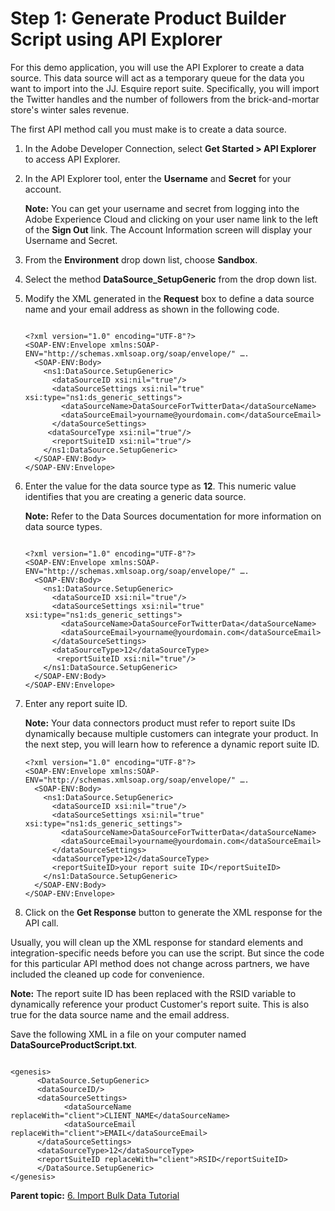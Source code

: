 # Step 1: Generate Product Builder Script using API Explorer

 

For this demo application, you will use the API Explorer to create a data source. This data source will act as a temporary queue for the data you want to import into the JJ. Esquire report suite. Specifically, you will import the Twitter handles and the number of followers from the brick-and-mortar store's winter sales revenue.

The first API method call you must make is to create a data source.

1.  In the Adobe Developer Connection, select **Get Started > API Explorer** to access API Explorer.
2.  In the API Explorer tool, enter the **Username** and **Secret** for your account.

    **Note:** You can get your username and secret from logging into the Adobe Experience Cloud and clicking on your user name link to the left of the **Sign Out** link. The Account Information screen will display your Username and Secret.

3.  From the **Environment** drop down list, choose **Sandbox**.
4.  Select the method **DataSource_SetupGeneric** from the drop down list.
5.  Modify the XML generated in the **Request** box to define a data source name and your email address as shown in the following code.

    ```
    
    <?xml version="1.0" encoding="UTF-8"?>
    <SOAP-ENV:Envelope xmlns:SOAP-ENV="http://schemas.xmlsoap.org/soap/envelope/" ….
      <SOAP-ENV:Body>
        <ns1:DataSource.SetupGeneric>
          <dataSourceID xsi:nil="true"/>
          <dataSourceSettings xsi:nil="true" xsi:type="ns1:ds_generic_settings">
            <dataSourceName>DataSourceForTwitterData</dataSourceName>
            <dataSourceEmail>yourname@yourdomain.com</dataSourceEmail>
          </dataSourceSettings>
         <dataSourceType xsi:nil="true"/>
          <reportSuiteID xsi:nil="true"/>
        </ns1:DataSource.SetupGeneric>
      </SOAP-ENV:Body>
    </SOAP-ENV:Envelope>
    ```

6.  Enter the value for the data source type as **12**. This numeric value identifies that you are creating a generic data source.

    **Note:** Refer to the Data Sources documentation for more information on data source types.

    ```
    
    <?xml version="1.0" encoding="UTF-8"?>
    <SOAP-ENV:Envelope xmlns:SOAP-ENV="http://schemas.xmlsoap.org/soap/envelope/" ….
      <SOAP-ENV:Body>
        <ns1:DataSource.SetupGeneric>
          <dataSourceID xsi:nil="true"/>
          <dataSourceSettings xsi:nil="true" xsi:type="ns1:ds_generic_settings">
            <dataSourceName>DataSourceForTwitterData</dataSourceName>
            <dataSourceEmail>yourname@yourdomain.com</dataSourceEmail>
          </dataSourceSettings>
          <dataSourceType>12</dataSourceType>
           <reportSuiteID xsi:nil="true"/>
        </ns1:DataSource.SetupGeneric>
      </SOAP-ENV:Body>
    </SOAP-ENV:Envelope>
    ```

7.  Enter any report suite ID.

    **Note:** Your data connectors product must refer to report suite IDs dynamically because multiple customers can integrate your product. In the next step, you will learn how to reference a dynamic report suite ID.

    ```
    <?xml version="1.0" encoding="UTF-8"?>
    <SOAP-ENV:Envelope xmlns:SOAP-ENV="http://schemas.xmlsoap.org/soap/envelope/" ….
      <SOAP-ENV:Body>
        <ns1:DataSource.SetupGeneric>
          <dataSourceID xsi:nil="true"/>
          <dataSourceSettings xsi:nil="true" xsi:type="ns1:ds_generic_settings">
            <dataSourceName>DataSourceForTwitterData</dataSourceName>
            <dataSourceEmail>yourname@yourdomain.com</dataSourceEmail>
          </dataSourceSettings>
          <dataSourceType>12</dataSourceType>
          <reportSuiteID>your report suite ID</reportSuiteID>
        </ns1:DataSource.SetupGeneric>
      </SOAP-ENV:Body>
    </SOAP-ENV:Envelope>
    ```

8.  Click on the **Get Response** button to generate the XML response for the API call.

Usually, you will clean up the XML response for standard elements and integration-specific needs before you can use the script. But since the code for this particular API method does not change across partners, we have included the cleaned up code for convenience.

**Note:** The report suite ID has been replaced with the RSID variable to dynamically reference your product Customer's report suite. This is also true for the data source name and the email address.

Save the following XML in a file on your computer named **DataSourceProductScript.txt**.

```

<genesis>
      <DataSource.SetupGeneric>
      <dataSourceID/>
      <dataSourceSettings>
            <dataSourceName replaceWith="client">CLIENT_NAME</dataSourceName>
            <dataSourceEmail replaceWith="client">EMAIL</dataSourceEmail>
      </dataSourceSettings>
      <dataSourceType>12</dataSourceType>
      <reportSuiteID replaceWith="client">RSID</reportSuiteID>
      </DataSource.SetupGeneric>
</genesis>
```

**Parent topic:** [6. Import Bulk Data Tutorial](c_Import_bulk_Data_using_the_Partner_API.md)

